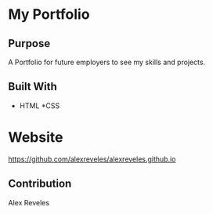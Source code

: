 # My Portfolio

## Purpose 
A Portfolio for future employers to see my skills and projects.

## Built With
* HTML
 *CSS

# Website 
 https://github.com/alexreveles/alexreveles.github.io

 ## Contribution 

 Alex Reveles